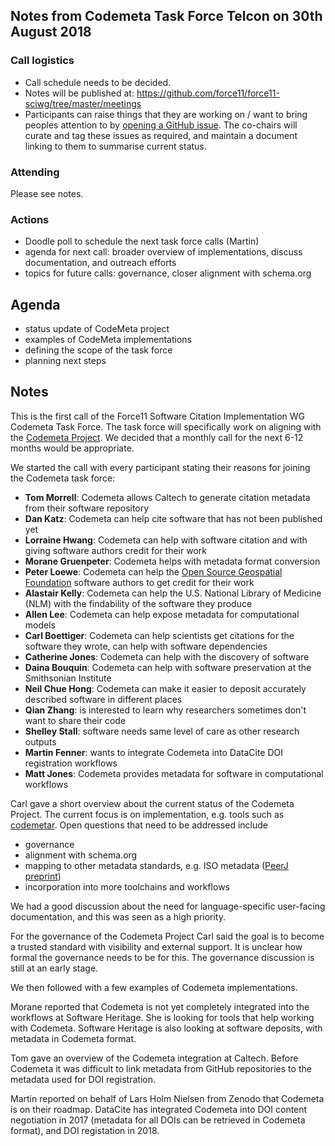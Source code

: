 ## Notes from Codemeta Task Force Telcon on 30th August 2018

### Call logistics

 - Call schedule needs to be decided.
 - Notes will be published at: https://github.com/force11/force11-sciwg/tree/master/meetings
 - Participants can raise things that they are working on / want to bring peoples attention to by [opening a GitHub issue](https://github.com/force11/force11-sciwg/issues). The co-chairs will curate and tag these issues as required, and maintain a document linking to them to summarise current status.

### Attending

Please see notes.

### Actions
 
* Doodle poll to schedule the next task force calls (Martin)
* agenda for next call: broader overview of implementations, discuss documentation, and outreach efforts
* topics for future calls: governance, closer alignment with schema.org

## Agenda

* status update of CodeMeta project
* examples of CodeMeta implementations
* defining the scope of the task force
* planning next steps

## Notes

This is the first call of the Force11 Software Citation Implementation WG Codemeta Task Force. The task force will specifically work on aligning with the [Codemeta Project](https://codemeta.github.io/). We decided that a monthly call for the next 6-12 months would be appropriate.

We started the call with every participant stating their reasons for joining the Codemeta task force:

* **Tom Morrell**: Codemeta allows Caltech to generate citation metadata from their software repository
* **Dan Katz**: Codemeta can help cite software that has not been published yet
* **Lorraine Hwang**: Codemeta can help with software citation and with giving software authors credit for their work
* **Morane Gruenpeter**: Codemeta helps with metadata format conversion
* **Peter Loewe**: Codemeta can help the [Open Source Geospatial Foundation](https://www.osgeo.org/) software authors to get credit for their work
* **Alastair Kelly**: Codemeta can help the U.S. National Library of Medicine (NLM) with the findability of the software they produce
* **Allen Lee**: Codemeta can help expose metadata for computational models
* **Carl Boettiger**: Codemeta can help scientists get citations for the software they wrote, can help with software dependencies
* **Catherine Jones**: Codemeta can help with the discovery of software
* **Daina Bouquin**: Codemeta can help with software preservation at the Smithsonian Institute
* **Neil Chue Hong**: Codemeta can make it easier to deposit accurately described software in different places
* **Qian Zhang**: is interested to learn why researchers sometimes don't want to share their code
* **Shelley Stall**: software needs same level of care as other research outputs
* **Martin Fenner**: wants to integrate Codemeta into DataCite DOI registration workflows
* **Matt Jones**: Codemeta provides metadata for software in computational workflows

Carl gave a short overview about the current status of the Codemeta Project. The current focus is on implementation, e.g. tools such as [codemetar](https://github.com/ropensci/codemetar). Open questions that need to be addressed include

* governance
* alignment with schema.org
* mapping to other metadata standards, e.g. ISO metadata ([PeerJ preprint](https://doi.org/10.7287/peerj.preprints.27153v1))
* incorporation into more toolchains and workflows

We had a good discussion about the need for language-specific user-facing documentation, and this was seen as a high priority.

For the governance of the Codemeta Project Carl said the goal is to become a trusted standard with visibility and external support. It is unclear how formal the governance needs to be for this. The governance discussion is still at an early stage.

We then followed with a few examples of Codemeta implementations.

Morane reported that Codemeta is not yet completely integrated into the workflows at Software Heritage. She is looking for tools that help working with Codemeta. Software Heritage is also looking at software deposits, with metadata in Codemeta format.

Tom gave an overview of the Codemeta integration at Caltech. Before Codemeta it was difficult to link metadata from GitHub repositories to the metadata used for DOI registration.

Martin reported on behalf of Lars Holm Nielsen from Zenodo that Codemeta is on their roadmap. DataCite has integrated Codemeta into DOI content negotiation in 2017 (metadata for all DOIs can be retrieved in Codemeta format), and DOI registation in 2018.
